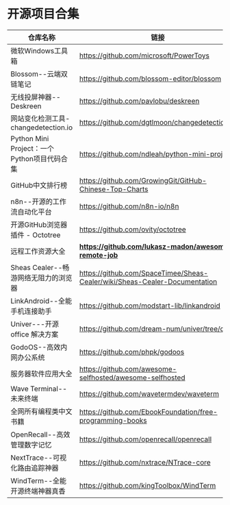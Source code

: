 # 开源项目合集

| 仓库名称                               | 链接                                                                         |
| ---------------------------------- | -------------------------------------------------------------------------- |
| 微软Windows工具箱                       | https://github.com/microsoft/PowerToys                                     |
| Blossom--云端双链笔记                    | https://github.com/blossom-editor/blossom                                  |
| 无线投屏神器--Deskreen                   | https://github.com/pavlobu/deskreen                                        |
| 网站变化检测工具-changedetection.io        | https://github.com/dgtlmoon/changedetection.io                             |
| Python Mini Project：一个Python项目代码合集 | https://github.com/ndleah/python-mini-project                              |
| GitHub中文排行榜                        | https://github.com/GrowingGit/GitHub-Chinese-Top-Charts                    |
| n8n--开源的工作流自动化平台                   | https://github.com/n8n-io/n8n                                              |
| 开源GitHub浏览器插件 - Octotree           | https://github.com/ovity/octotree                                          |
| 远程工作资源大全                           | **https://github.com/lukasz-madon/awesome-remote-job**                     |
| Sheas Cealer--畅游网络无阻力的浏览器          | https://github.com/SpaceTimee/Sheas-Cealer/wiki/Sheas-Cealer-Documentation |
| LinkAndroid--全能手机连接助手              | https://github.com/modstart-lib/linkandroid                                |
| Univer---开源 office 解决方案            | https://github.com/dream-num/univer/tree/dev                               |
| GodoOS--高效内网办公系统                   | https://github.com/phpk/godoos                                             |
| 服务器软件应用大全                          | https://github.com/awesome-selfhosted/awesome-selfhosted                   |
| Wave Terminal--未来终端                | https://github.com/wavetermdev/waveterm                                    |
| 全网所有编程类中文书籍                        | https://github.com/EbookFoundation/free-programming-books                  |
| OpenRecall--高效管理数字记忆               | https://github.com/openrecall/openrecall                                   |
| NextTrace--可视化路由追踪神器               | https://github.com/nxtrace/NTrace-core                                     |
| WindTerm--全能开源终端神器真香               | https://github.com/kingToolbox/WindTerm                                    |

